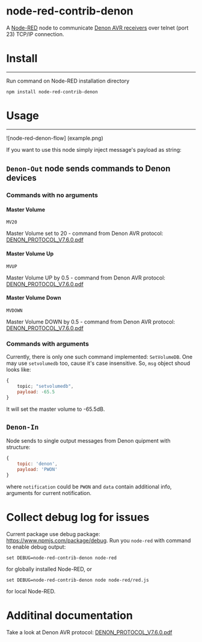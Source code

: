 node-red-contrib-denon
========================

A <a href="http://nodered.org" target="_new">Node-RED</a> node to communicate [Denon AVR receivers](http://www.denon.com) over telnet (port 23) TCP/IP connection.

# Install
-------

Run command on Node-RED installation directory

	npm install node-red-contrib-denon

# Usage
-----

![node-red-denon-flow] (example.png)

If you want to use this node simply inject message's payload as string:

## `Denon-Out` node sends commands to Denon devices

### Commands with no arguments

#### Master Volume

`MV20`

Master Volume set to 20 - command from Denon AVR protocol: [DENON_PROTOCOL_V7.6.0.pdf](doc/AVR3312CI_AVR3312_PROTOCOL_V7.6.0.pdf)

#### Master Volume Up

`MVUP`

Master Volume UP by 0.5 - command from Denon AVR protocol: [DENON_PROTOCOL_V7.6.0.pdf](doc/AVR3312CI_AVR3312_PROTOCOL_V7.6.0.pdf)

#### Master Volume Down

`MVDOWN`

Master Volume DOWN by 0.5 - command from Denon AVR protocol: [DENON_PROTOCOL_V7.6.0.pdf](doc/AVR3312CI_AVR3312_PROTOCOL_V7.6.0.pdf)

### Commands with arguments

Currently, there is only one such command implemented: `SetVolumeDB`.
One may use `setvolumedb` too, cause it's case insensitive.
So, `msg` object shoud looks like:
```javascript
{
    topic; "setvolumedb",
    payload: -65.5
}
```
It will set the master volume to -65.5dB.

## `Denon-In`

Node sends to single output messages from Denon quipment with structure:
```javascript
{
    topic: 'denon',
    payload: 'PWON'
}
```

where `notification` could be `PWON` and `data` contain additional info, arguments for current notification.

# Collect debug log for issues

Current package use debug package: https://www.npmjs.com/package/debug.
Run you `node-red` with command to enable debug output:

`set DEBUG=node-red-contrib-denon node-red`

for globally installed Node-RED, or

`set DEBUG=node-red-contrib-denon node node-red/red.js` 

for local Node-RED.

# Additinal documentation

Take a look at Denon AVR protocol: [DENON_PROTOCOL_V7.6.0.pdf](doc/AVR3312CI_AVR3312_PROTOCOL_V7.6.0.pdf)